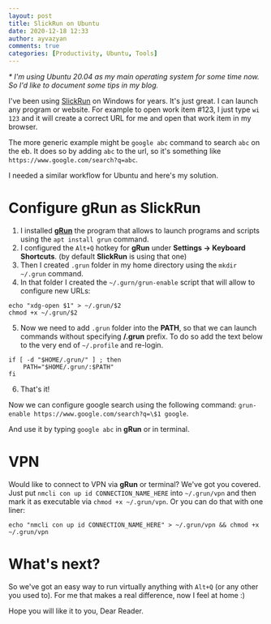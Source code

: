 ```yaml
---
layout: post
title: SlickRun on Ubuntu
date: 2020-12-18 12:33
author: ayvazyan
comments: true
categories: [Productivity, Ubuntu, Tools]
---
```



*\* I'm using Ubuntu 20.04 as my main operating system for some time now. 
So I'd like to document some tips in my blog.*

I've been using [SlickRun](https://bayden.com/slickrun/) on Windows for years. It's just great. I can launch any program or website. For example to open work item #123, I just type `wi 123` and it will create a correct URL for me and open that work item in my browser.

The more generic example might be `google abc` command to search `abc` on the eb. It does so by adding `abc` to the url, so it's something like `https://www.google.com/search?q=abc`.

I needed a similar workflow for Ubuntu and here's my solution.

# Configure gRun as SlickRun

1. I installed [**gRun**](https://launchpad.net/ubuntu/+source/grun/0.9.3-2) the program that allows to launch programs and scripts using the `apt install grun` command.
2. I configured the `Alt+Q` hotkey for **gRun** under **Settings -> Keyboard Shortcuts**. (by default **SlickRun** is using that one)
3. Then I created `.grun` folder in my home directory using the `mkdir ~/.grun` command.
4. In that folder I created the `~/.gurn/grun-enable` script that will allow to configure new URLs:
```
echo "xdg-open $1" > ~/.grun/$2
chmod +x ~/.grun/$2
```
5. Now we need to add `.grun` folder into the **PATH**, so that we can launch commands without specifying **/.grun** prefix. To do so add the text below to the very end of `~/.profile` and re-login.
```
if [ -d "$HOME/.grun/" ] ; then
    PATH="$HOME/.grun/:$PATH"
fi
```
6. That's it!

Now we can configure google search using the following command:
`grun-enable https://www.google.com/search?q=\$1 google`.

And use it by typing `google abc` in **gRun** or in terminal.

# VPN
Would like to connect to VPN via **gRun** or terminal? We've got you covered. Just put `nmcli con up id CONNECTION_NAME_HERE` into `~/.grun/vpn` and then mark it as executable via `chmod +x ~/.grun/vpn`. 
Or you can do that with one liner:

`echo "nmcli con up id CONNECTION_NAME_HERE" > ~/.grun/vpn && chmod +x ~/.grun/vpn`

# What's next?
So we've got an easy way to run virtually anything with `Alt+Q` (or any other you used to). 
For me that makes a real difference, now I feel at home :)

Hope you will like it to you, Dear Reader.